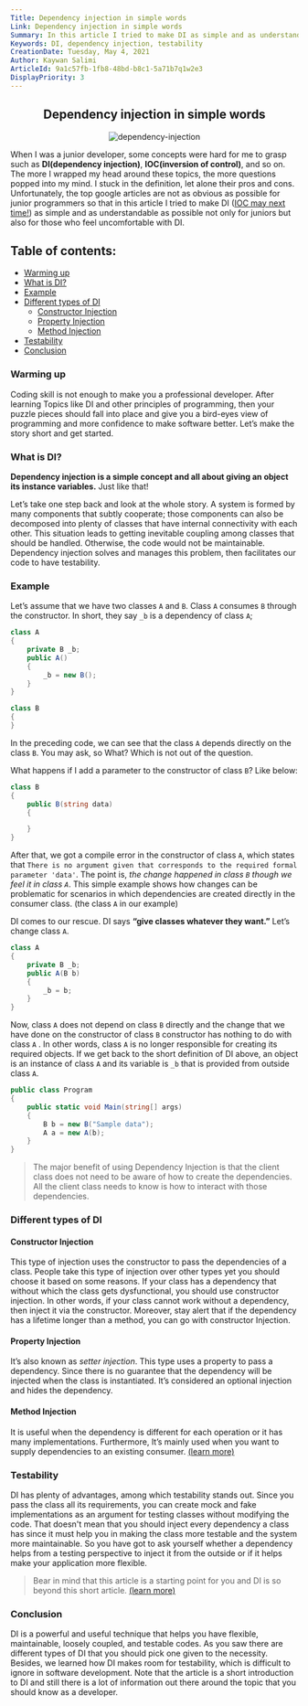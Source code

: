 ```yaml
---
Title: Dependency injection in simple words
Link: Dependency injection in simple words
Summary: In this article I tried to make DI as simple and as understandable as possible not only for juniors but also for those who feel uncomfortable with dependency injection.
Keywords: DI, dependency injection, testability
CreationDate: Tuesday, May 4, 2021
Author: Kaywan Salimi
ArticleId: 9a1c57fb-1fb8-48bd-b8c1-5a71b7q1w2e3
DisplayPriority: 3
---
```


<div align="center">

## Dependency injection in simple words

</div>

<div align="center">

  ![dependency-injection](/data/Images/Dependency-Injection.png)
  
</div>

When I was a junior developer, some concepts were hard for me to grasp such as **DI(dependency injection)**, **IOC(inversion of control)**, and so on. The more I wrapped my head around these topics, the more questions popped into my mind. I stuck in the definition, let alone their pros and cons. Unfortunately, the top google articles are not as obvious as possible for junior programmers so that in this article I tried to make DI ([IOC may next time!](https://silentexception.com/article/Inversion-Of-Control-in-simple-words)) as simple and as understandable as possible not only for juniors but also for those who feel uncomfortable with DI.


## Table of contents:

* [Warming up](#warming-up)
* [What is DI?](#what-is-di)
* [Example](#example)
* [Different types of DI](#different-types-of-di)
    * [Constructor Injection](#constructor-injection)
    * [Property Injection](#property-injection)
    * [Method Injection](#method-injection)
* [Testability](#testability)
* [Conclusion](#conclusion)

### Warming up
Coding skill is not enough to make you a professional developer. After learning Topics like DI and other principles of programming, then your puzzle pieces should fall into place and give you a bird-eyes view of programming and more confidence to make software better. Let’s make the story short and get started.


### What is DI?
**Dependency injection is a simple concept and all about giving an object its instance variables.** Just like that!
 
Let’s take one step back and look at the whole story. A system is formed by many components that subtly cooperate; those components can also be decomposed into plenty of classes that have internal connectivity with each other. This situation leads to getting inevitable coupling among classes that should be handled. Otherwise, the code would not be maintainable. Dependency injection solves and manages this problem, then facilitates our code to have testability.
 
### Example
Let’s assume that we have two classes `A` and `B`. Class `A` consumes `B` through the constructor. In short, they say `_b` is a dependency of class `A`;

```csharp
class A
{
    private B _b;
    public A()
    {
        _b = new B();
    }
}

class B
{
}

```

In the preceding code, we can see that the class `A`  depends directly on the class `B`. You may ask, so What? Which is not out of the question.
 
What happens if I add a parameter to the constructor of class `B`? Like below:

```csharp
class B
{
    public B(string data)
    {

    }
}

```
After that, we got a compile error in the constructor of class `A`, which states that `There is no argument given that corresponds to the required formal parameter 'data'`. The point is, *the change happened in class `B` though we feel it in class `A`*. This simple example shows how changes can be problematic for scenarios in which dependencies are created directly in the consumer class. (the class `A` in our example)
 
DI comes to our rescue. DI says **“give classes whatever they want.”** Let’s change class `A`.


```csharp
class A
{
    private B _b;
    public A(B b)
    {
        _b = b;
    }
}

```
Now, class `A` does not depend on class `B` directly and the change that we have done on the constructor of class `B` constructor has nothing to do with class `A` . In other words, class `A` is no longer responsible for creating its required objects. If we get back to the short definition of DI above, an object is an instance of class `A` and its variable is `_b` that is provided from outside class `A`.
```csharp
public class Program
{
    public static void Main(string[] args)
    {
        B b = new B("Sample data");
        A a = new A(b);
    }
}
```

>The major benefit of using Dependency Injection is that the client class does not need to be aware of how to create the dependencies. All the client class needs to know is how to interact with those dependencies. 


### Different types of DI
#### Constructor Injection
This type of injection uses the constructor to pass the dependencies of a class. People take this type of injection over other types yet you should choose it based on some reasons. If your class has a dependency that without which the class gets dysfunctional, you should use constructor injection. In other words, if your class cannot work without a dependency, then inject it via the constructor. Moreover, stay alert that if the dependency has a lifetime longer than a method, you can go with constructor Injection.
 
#### Property Injection
It’s also known as *setter injection*. This type uses a property to pass a dependency. Since there is no guarantee that the dependency will be injected when the class is instantiated. It’s considered an optional injection and hides the dependency.
 
#### Method Injection
It is useful when the dependency is different for each operation or it has many implementations. Furthermore, It’s mainly used when you want to supply dependencies to an existing consumer. [(learn more)](https://freecontent.manning.com/understanding-method-injection/)

### Testability
DI has plenty of advantages, among which testability stands out. Since you pass the class all its requirements, you can create mock and fake implementations as an argument for testing classes without modifying the code. That doesn't mean that you should inject every dependency a class has since it must help you in making the class more testable and the system more maintainable. So you have got to ask yourself whether a dependency helps from a testing perspective to inject it from the outside or if it helps make your application more flexible.

>Bear in mind that this article is a starting point for you and DI is so beyond this short article. [(learn more)](https://www.youtube.com/watch?v=QtDTfn8YxXg)

### Conclusion 
DI is a powerful and useful technique that helps you have flexible, maintainable, loosely coupled, and testable codes. As you saw there are different types of DI that you should pick one given to the necessity. Besides, we learned how DI makes room for testability, which is difficult to ignore in software development. Note that the article is a short introduction to DI and still there is a lot of information out there around the topic that you should know as a developer.


